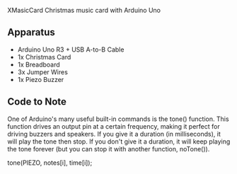 XMasicCard
Christmas music card with Arduino Uno

## Apparatus
- Arduino Uno R3 + USB A-to-B Cable
- 1x Christmas Card
- 1x Breadboard
- 3x Jumper Wires
- 1x Piezo Buzzer

## Code to Note
One of Arduino's many useful built-in commands is the tone() function. This function drives an output pin at a certain frequency, making it perfect for driving buzzers and speakers. If you give it a duration (in milliseconds), it will play the tone then stop. If you don't give it a duration, it will keep playing the tone forever (but you can stop it with another function, noTone()).

tone(PIEZO, notes[i], time[i]); 
